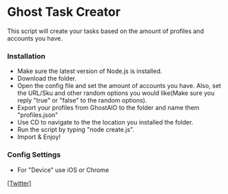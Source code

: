 # Ghost Task Creator

This script will create your tasks based on the amount of profiles and accounts you have.


### Installation
- Make sure the latest version of Node.js is installed.
- Download the folder.
- Open the config file and set the amount of accounts you have. Also, set the URL/Sku and other random options you would like(Make sure you reply "true" or "false" to the random options).
- Export your profiles from GhostAIO to the folder and name them "profiles.json"
- Use CD to navigate to the the location you installed the folder.
- Run the script by typing "node create.js".
- Import & Enjoy!

### Config Settings
- For "Device" use iOS or Chrome




[[Twitter]](https://www.twitter.com/cody_ncc)

